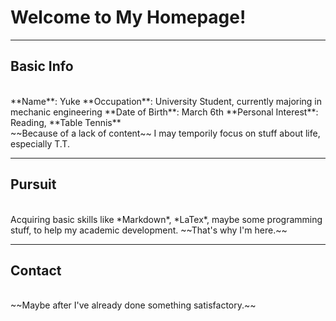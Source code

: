 # Welcome to My Homepage! 

---

## Basic Info
<br>
**Name**: Yuke
**Occupation**: University Student, currently majoring in mechanic engineering
**Date of Birth**: March 6th
**Personal Interest**: Reading, **Table Tennis**
<br>
~~Because of a lack of content~~ I may temporily focus on stuff about life, especially T.T.  

---

## Pursuit
<br>
Acquiring basic skills like *Markdown*, *LaTex*, maybe some programming stuff, to help my academic development.  
~~That's why I'm here.~~  

---

## Contact
<br>
~~Maybe after I've already done something satisfactory.~~
